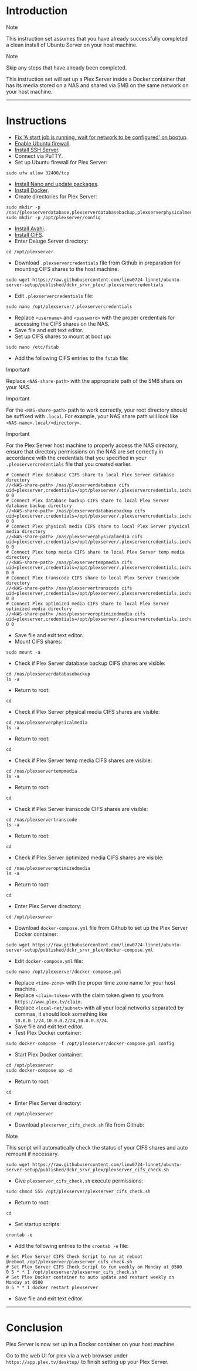 # Introduction
> [!NOTE]
> This instruction set assumes that you have already successfully completed a clean install of Ubuntu Server on your host machine.

> [!NOTE]
> Skip any steps that have already been completed.

This instruction set will set up a Plex Server inside a Docker container that has its media stored on a NAS and shared via SMB on the same network on your host machine.

-----
# Instructions
* [Fix 'A start job is running, wait for network to be configured' on bootup](/fix_network-bootup/readme.md).
* [Enable Ubuntu firewall](/enable_firewall/readme.md).
* [Install SSH Server](/install_ssh-srvr/readme.md).
* Connect via PuTTY.
* Set up Ubuntu firewall for Plex Server:
```
sudo ufw allow 32400/tcp
```
* [Install Nano and update packages](/install_nano/readme.md).
* [Install Docker](/install_docker/readme.md).
* Create directories for Plex Server:
```
sudo mkdir -p /nas/{plexserverdatabase,plexserverdatabasebackup,plexserverphysicalmedia,plexservertempmedia,plexservertranscode,plexserveroptimizedmedia}
sudo mkdir -p /opt/plexserver/config
```
* [Install Avahi](/install_avahi/readme.md).
* [Install CIFS](/install_cifs/readme.md).
* Enter Deluge Server directory:
```
cd /opt/plexserver
```
* Download `.plexservercredentials` file from Github in preparation for mounting CIFS shares to the host machine:
```
sudo wget https://raw.githubusercontent.com/linw0724-linnet/ubuntu-server-setup/published/dckr_srvr_plex/.plexservercredentials
```
* Edit `.plexservercredentials` file:
```
sudo nano /opt/plexserver/.plexservercredentials
```
* Replace `<username>` and `<password>` with the proper credentials for accessing the CIFS shares on the NAS.
* Save file and exit text editor.
* Set up CIFS shares to mount at boot up:
```
sudo nano /etc/fstab
```
* Add the following CIFS entries to the `fstab` file:
> [!IMPORTANT]
> Replace `<NAS-share-path>` with the appropriate path of the SMB share on your NAS.

> [!IMPORTANT]
> For the `<NAS-share-path>` path to work correctly, your root directory should be suffixed with `.local`. For example, your NAS share path will look like `<NAS-name>.local/<directory>`.

> [!IMPORTANT]
> For the Plex Server host machine to properly access the NAS directory, ensure that directory permissions on the NAS are set correctly in accordance with the credentials that you specified in your `.plexservercredentials` file that you created earlier.
```
# Connect Plex database CIFS share to local Plex Server database directory
//<NAS-share-path> /nas/plexserverdatabase cifs uid=plexserver,credentials=/opt/plexserver/.plexservercredentials,iocharset=utf8 0 0
# Connect Plex database backup CIFS share to local Plex Server database backup directory
//<NAS-share-path> /nas/plexserverdatabasebackup cifs uid=plexserver,credentials=/opt/plexserver/.plexservercredentials,iocharset=utf8 0 0
# Connect Plex physical media CIFS share to local Plex Server physical media directory
//<NAS-share-path> /nas/plexserverphysicalmedia cifs uid=plexserver,credentials=/opt/plexserver/.plexservercredentials,iocharset=utf8 0 0
# Connect Plex temp media CIFS share to local Plex Server temp media directory
//<NAS-share-path> /nas/plexservertempmedia cifs uid=plexserver,credentials=/opt/plexserver/.plexservercredentials,iocharset=utf8 0 0
# Connect Plex transcode CIFS share to local Plex Server transcode directory
//<NAS-share-path> /nas/plexservertranscode cifs uid=plexserver,credentials=/opt/plexserver/.plexservercredentials,iocharset=utf8 0 0
# Connect Plex optimized media CIFS share to local Plex Server optimized media directory
//<NAS-share-path> /nas/plexserveroptimizedmedia cifs uid=plexserver,credentials=/opt/plexserver/.plexservercredentials,iocharset=utf8 0 0
```
* Save file and exit text editor.
* Mount CIFS shares:
```
sudo mount -a
```
* Check if Plex Server database backup CIFS shares are visible:
```
cd /nas/plexserverdatabasebackup
ls -a
```
* Return to root:
```
cd
```
* Check if Plex Server physical media CIFS shares are visible:
```
cd /nas/plexserverphysicalmedia
ls -a
```
* Return to root:
```
cd
```
* Check if Plex Server temp media CIFS shares are visible:
```
cd /nas/plexservertempmedia
ls -a
```
* Return to root:
```
cd
```
* Check if Plex Server transcode CIFS shares are visible:
```
cd /nas/plexservertranscode
ls -a
```
* Return to root:
```
cd
```
* Check if Plex Server optimized media CIFS shares are visible:
```
cd /nas/plexserveroptimizedmedia
ls -a
```
* Return to root:
```
cd
```
* Enter Plex Server directory:
```
cd /opt/plexserver
```
* Download `docker-compose.yml` file from Github to set up the Plex Server Docker container:
```
sudo wget https://raw.githubusercontent.com/linw0724-linnet/ubuntu-server-setup/published/dckr_srvr_plex/docker-compose.yml
```
* Edit `docker-compose.yml` file:
```
sudo nano /opt/plexserver/docker-compose.yml
```
* Replace `<time-zone>` with the proper time zone name for your host machine.
* Replace `<claim-token>` with the claim token given to you from `https://www.plex.tv/claim`.
* Replace `<local-net/subnet>` with all your local networks separated by commas, it should look something like `10.0.0.1/24,10.0.0.2/24,10.0.0.3/24`.
* Save file and exit text editor.
* Test Plex Docker container:
```
sudo docker-compose -f /opt/plexserver/docker-compose.yml config
```
* Start Plex Docker container:
```
cd /opt/plexserver
sudo docker-compose up -d
```
* Return to root:
```
cd
```
* Enter Plex Server directory:
```
cd /opt/plexserver
```
* Download `plexserver_cifs_check.sh` file from Github:
> [!NOTE]
> This script will automatically check the status of your CIFS shares and auto remount if necessary.
```
sudo wget https://raw.githubusercontent.com/linw0724-linnet/ubuntu-server-setup/published/dckr_srvr_plex/plexserver_cifs_check.sh
```
* Give `plexserver_cifs_check.sh` execute permissions:
```
sudo chmod 555 /opt/plexserver/plexserver_cifs_check.sh
```
* Return to root:
```
cd
```
* Set startup scripts:
```
crontab -e
```
* Add the following entries to the `crontab -e` file:
```
# Set Plex Server CIFS Check Script to run at reboot
@reboot /opt/plexserver/plexserver_cifs_check.sh
# Set Plex Server CIFS Check Script to run weekly on Monday at 0500
0 5 * * 1 /opt/plexserver/plexserver_cifs_check.sh
# Set Plex Docker container to auto update and restart weekly on Monday at 0500
0 5 * * 1 docker restart plexserver
```
* Save file and exit text editor.
-----
# Conclusion
Plex Server is now set up in a Docker container on your host machine.

Go to the web UI for plex via a web browser under `https://app.plex.tv/desktop/` to finish setting up your Plex Server.
